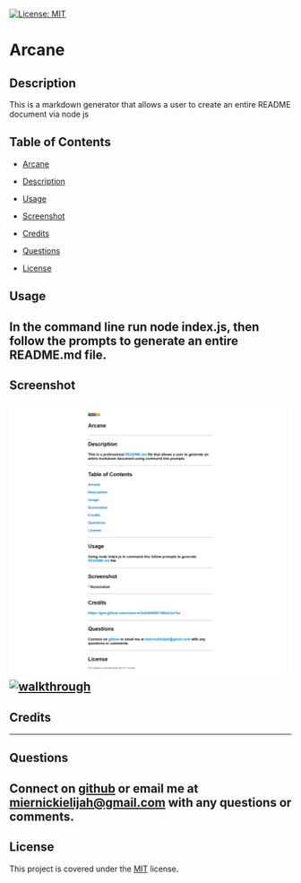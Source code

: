 [![License: MIT](https://img.shields.io/badge/License-MIT-yellow.svg)](https://opensource.org/licenses/MIT)

# Arcane

## Description  
This is a markdown generator that allows a user to create an entire README document via node js

## Table of Contents

* [Arcane](#arcane)

* [Description](#description)

* [Usage](#usage)

* [Screenshot](#screenshot)

* [Credits](#credits)

* [Questions](#questions)

* [License](#license)

## Usage  
In the command line run node index.js, then follow the prompts to generate an entire README.md file. 
--------------
## Screenshot  
![Screenshot](assets/images/screenshot.png)
[![walkthrough](https://res.cloudinary.com/marcomontalbano/image/upload/v1623346710/video_to_markdown/images/google-drive--1jxLeV_9vGF-dtMO_bgdVgS9wToa5irYc-c05b58ac6eb4c4700831b2b3070cd403.jpg)](https://drive.google.com/file/d/1jxLeV_9vGF-dtMO_bgdVgS9wToa5irYc/view "walkthrough")
--------------
## Credits  
--------------
## Questions  
Connect on [github](github.com/miernickielijah) or email me at miernickielijah@gmail.com with any questions or comments. 
--------------

## License  
This project is covered under the [MIT](https://choosealicense.com/licenses/mit/) license.
